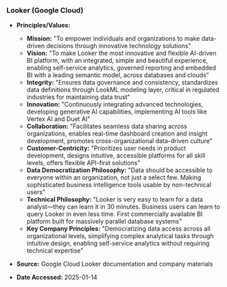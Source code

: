 ### Looker (Google Cloud)

- **Principles/Values:**
  - **Mission:** "To empower individuals and organizations to make data-driven decisions through innovative technology solutions"
  - **Vision:** "To make Looker the most innovative and flexible AI-driven BI platform, with an integrated, simple and beautiful experience, enabling self-service analytics, governed reporting and embedded BI with a leading semantic model, across databases and clouds"
  - **Integrity:** "Ensures data governance and consistency, standardizes data definitions through LookML modeling layer, critical in regulated industries for maintaining data trust"
  - **Innovation:** "Continuously integrating advanced technologies, developing generative AI capabilities, implementing AI tools like Vertex AI and Duet AI"
  - **Collaboration:** "Facilitates seamless data sharing across organizations, enables real-time dashboard creation and insight development, promotes cross-organizational data-driven culture"
  - **Customer-Centricity:** "Prioritizes user needs in product development, designs intuitive, accessible platforms for all skill levels, offers flexible API-first solutions"
  - **Data Democratization Philosophy:** "Data should be accessible to everyone within an organization, not just a select few. Making sophisticated business intelligence tools usable by non-technical users"
  - **Technical Philosophy:** "Looker is very easy to learn for a data analyst—they can learn it in 30 minutes. Business users can learn to query Looker in even less time. First commercially available BI platform built for massively parallel database systems"
  - **Key Company Principles:** "Democratizing data access across all organizational levels, simplifying complex analytical tasks through intuitive design, enabling self-service analytics without requiring technical expertise"

- **Source:** Google Cloud Looker documentation and company materials
- **Date Accessed:** 2025-01-14